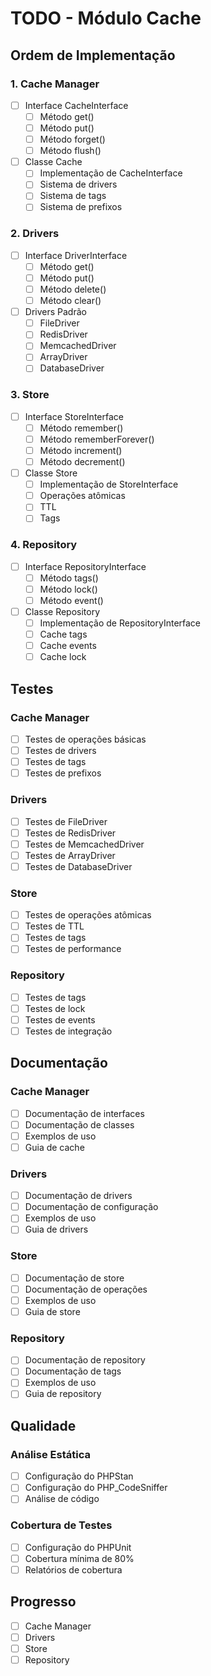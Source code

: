 # TODO - Módulo Cache

## Ordem de Implementação

### 1. Cache Manager
- [ ] Interface CacheInterface
  - [ ] Método get()
  - [ ] Método put()
  - [ ] Método forget()
  - [ ] Método flush()

- [ ] Classe Cache
  - [ ] Implementação de CacheInterface
  - [ ] Sistema de drivers
  - [ ] Sistema de tags
  - [ ] Sistema de prefixos

### 2. Drivers
- [ ] Interface DriverInterface
  - [ ] Método get()
  - [ ] Método put()
  - [ ] Método delete()
  - [ ] Método clear()

- [ ] Drivers Padrão
  - [ ] FileDriver
  - [ ] RedisDriver
  - [ ] MemcachedDriver
  - [ ] ArrayDriver
  - [ ] DatabaseDriver

### 3. Store
- [ ] Interface StoreInterface
  - [ ] Método remember()
  - [ ] Método rememberForever()
  - [ ] Método increment()
  - [ ] Método decrement()

- [ ] Classe Store
  - [ ] Implementação de StoreInterface
  - [ ] Operações atômicas
  - [ ] TTL
  - [ ] Tags

### 4. Repository
- [ ] Interface RepositoryInterface
  - [ ] Método tags()
  - [ ] Método lock()
  - [ ] Método event()

- [ ] Classe Repository
  - [ ] Implementação de RepositoryInterface
  - [ ] Cache tags
  - [ ] Cache events
  - [ ] Cache lock

## Testes

### Cache Manager
- [ ] Testes de operações básicas
- [ ] Testes de drivers
- [ ] Testes de tags
- [ ] Testes de prefixos

### Drivers
- [ ] Testes de FileDriver
- [ ] Testes de RedisDriver
- [ ] Testes de MemcachedDriver
- [ ] Testes de ArrayDriver
- [ ] Testes de DatabaseDriver

### Store
- [ ] Testes de operações atômicas
- [ ] Testes de TTL
- [ ] Testes de tags
- [ ] Testes de performance

### Repository
- [ ] Testes de tags
- [ ] Testes de lock
- [ ] Testes de events
- [ ] Testes de integração

## Documentação

### Cache Manager
- [ ] Documentação de interfaces
- [ ] Documentação de classes
- [ ] Exemplos de uso
- [ ] Guia de cache

### Drivers
- [ ] Documentação de drivers
- [ ] Documentação de configuração
- [ ] Exemplos de uso
- [ ] Guia de drivers

### Store
- [ ] Documentação de store
- [ ] Documentação de operações
- [ ] Exemplos de uso
- [ ] Guia de store

### Repository
- [ ] Documentação de repository
- [ ] Documentação de tags
- [ ] Exemplos de uso
- [ ] Guia de repository

## Qualidade

### Análise Estática
- [ ] Configuração do PHPStan
- [ ] Configuração do PHP_CodeSniffer
- [ ] Análise de código

### Cobertura de Testes
- [ ] Configuração do PHPUnit
- [ ] Cobertura mínima de 80%
- [ ] Relatórios de cobertura

## Progresso

- [ ] Cache Manager
- [ ] Drivers
- [ ] Store
- [ ] Repository 